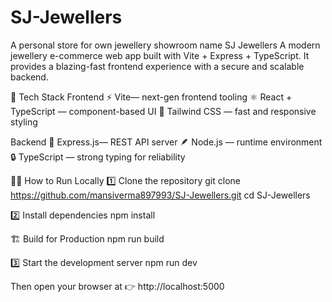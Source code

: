 # SJ-Jewellers
A personal store for own jewellery showroom name SJ Jewellers
A modern jewellery e-commerce web app built with Vite + Express + TypeScript.
It provides a blazing-fast frontend experience with a secure and scalable backend.

🧰 Tech Stack
Frontend
⚡ Vite— next-gen frontend tooling
⚛️ React + TypeScript — component-based UI
🎨 Tailwind CSS — fast and responsive styling

Backend
🧩 Express.js— REST API server
🪶 Node.js — runtime environment
🔒 TypeScript — strong typing for reliability

🧑‍💻 How to Run Locally
1️⃣ Clone the repository
git clone https://github.com/mansiverma897993/SJ-Jewellers.git
cd SJ-Jewellers

2️⃣ Install dependencies
npm install

🏗️ Build for Production
npm run build

3️⃣ Start the development server
npm run dev


Then open your browser at 👉 http://localhost:5000
